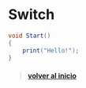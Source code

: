 # Switch

```csharp
void Start()
{
    print("Hello!");  
}
```

> #### [volver al inicio](..\README.md)
